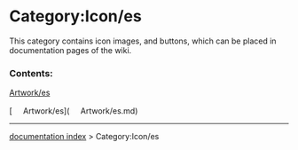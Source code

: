 # Category:Icon/es
This category contains icon images, and buttons, which can be placed in documentation pages of the wiki.

### Contents:

[Artwork/es](Artwork/es.md)

[<img src="images/Property.png" style="width:16px"> Artwork/es](<img src="images/Property.png" style="width:16px"> Artwork/es.md)

---
[documentation index](../README.md) > Category:Icon/es
